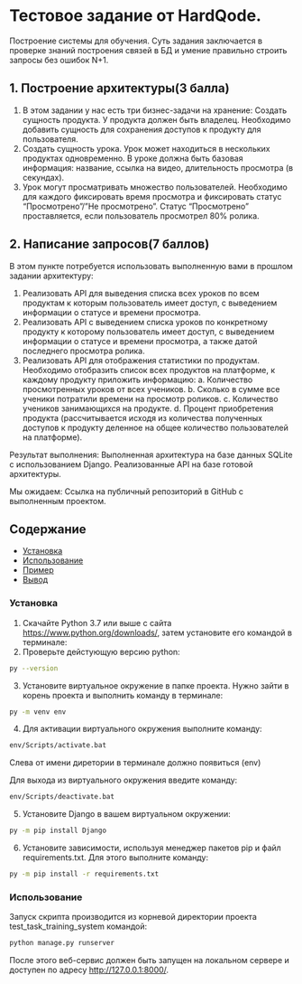 # Тестовое задание от HardQode.

Построение системы для обучения.
Суть задания заключается в проверке знаний построения связей в БД и умение правильно строить запросы без ошибок N+1.

## 1. Построение архитектуры(3 балла)
1. В этом задании у нас есть три бизнес-задачи на хранение:
Создать сущность продукта. У продукта должен быть владелец. Необходимо добавить сущность для сохранения доступов к продукту для пользователя.
2. Создать сущность урока. Урок может находиться в нескольких продуктах одновременно. В уроке должна быть базовая информация: название, ссылка на видео, длительность просмотра (в секундах).
3. Урок могут просматривать множество пользователей. Необходимо для каждого фиксировать время просмотра и фиксировать статус “Просмотрено”/”Не просмотрено”. Статус “Просмотрено” проставляется, если пользователь просмотрел 80% ролика.

## 2. Написание запросов(7 баллов)
В этом пункте потребуется использовать выполненную вами в прошлом задании архитектуру:
1. Реализовать API для выведения списка всех уроков по всем продуктам к которым пользователь имеет доступ, с выведением информации о статусе и времени просмотра.
2. Реализовать API с выведением списка уроков по конкретному продукту к которому пользователь имеет доступ, с выведением информации о статусе и времени просмотра, а также датой последнего просмотра ролика.
3. Реализовать API для отображения статистики по продуктам. Необходимо отобразить список всех продуктов на платформе, к каждому продукту приложить информацию:
    a. Количество просмотренных уроков от всех учеников.
    b. Сколько в сумме все ученики потратили времени на просмотр роликов.
    c. Количество учеников занимающихся на продукте.
    d. Процент приобретения продукта (рассчитывается исходя из количества полученных доступов к продукту деленное на общее количество пользователей на платформе).

Результат выполнения:
Выполненная архитектура на базе данных SQLite с использованием Django.
Реализованные API на базе готовой архитектуры.

Мы ожидаем: 
Ссылка на публичный репозиторий в GitHub с выполненным проектом.


## Содержание
- [Установка](#установка)
- [Использование](#использование)
- [Пример](#пример)
- [Вывод](#вывод)

### Установка
1. Скачайте Python 3.7 или выше с сайта https://www.python.org/downloads/, затем установите его командой в терминале:
2. Проверьте дейстующую версию python:
```sh
py --version  
```
3. Установите виртуальное окружение в папке проекта. Нужно зайти в корень проекта и выполнить команду в терминале:
```sh
py -m venv env
```
4. Для активации виртуального окружения выполните команду:
```sh
env/Scripts/activate.bat
```
Слева от имени диретории в терминале должно появиться (env)

Для выхода из виртуального окружения введите команду:
```sh
env/Scripts/deactivate.bat  
```
5. Установите Django в вашем виртуальном окружении:
```sh
py -m pip install Django 
```
6. Установите зависимости, используя менеджер пакетов pip и файл requirements.txt. Для этого выполните команду:
```sh
py -m pip install -r requirements.txt
```

### Использование
Запуск скрипта производится из корневой директории проекта test_task_training_system командой:
```sh
python manage.py runserver  
```
После этого веб-сервис должен быть запущен на локальном сервере и доступен по адресу http://127.0.0.1:8000/.
